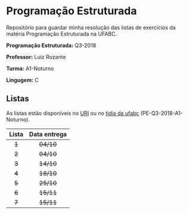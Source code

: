 # Programação Estruturada

Repositório para guardar minha resolução das listas de exercícios da matéria Programação Estruturada na UFABC.


**Programação Estruturada:** Q3-2018

**Professor:** Luiz Rozante

**Turma:** A1-Noturno

**Lingugem:** C


## Listas
As listas estão disponíveis no [URI](https://www.urionlinejudge.com.br/) ou no [tidia da ufabc](https://tidia4.ufabc.edu.br/portal/) (PE-Q3-2018-A1-Noturno).

| Lista | Data entrega |
| :---: | :----------: |
| ~~1~~ | ~~04/10~~    |
| ~~2~~ | ~~04/10~~    |
| ~~3~~ | ~~14/10~~    |
| ~~4~~ | ~~18/10~~    |
| ~~5~~ | ~~25/10~~    |
| ~~6~~ | ~~15/11~~    |
| ~~7~~ | ~~15/11~~    |